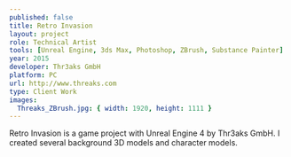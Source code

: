 ```yaml
---
published: false
title: Retro Invasion
layout: project
role: Technical Artist
tools: [Unreal Engine, 3ds Max, Photoshop, ZBrush, Substance Painter]
year: 2015
developer: Thr3aks GmbH
platform: PC
url: http://www.threaks.com
type: Client Work
images:
  Threaks_ZBrush.jpg: { width: 1920, height: 1111 }
---
```

Retro Invasion is a game project with Unreal Engine 4 by Thr3aks GmbH. I created several background 3D models and character models.
